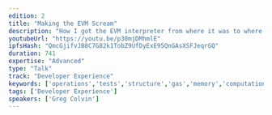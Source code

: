 ```yaml
---
edition: 2
title: "Making the EVM Scream"
description: "How I got the EVM interpreter from where it was to where it will be in the future."
youtubeUrl: "https://youtu.be/p30mjDMhmlE"
ipfsHash: "QmcGjifvJB8C7G82k1TobZ9UfDyExE95QnGAsXSFJeqrGQ"
duration: 741
expertise: "Advanced"
type: "Talk"
track: "Developer Experience"
keywords: ['operations','tests','structure','gas','memory','computation','threading','opcode','interpreter','constant','gmp','boost','arithmetic']
tags: ['Developer Experience']
speakers: ['Greg Colvin']
---
```

